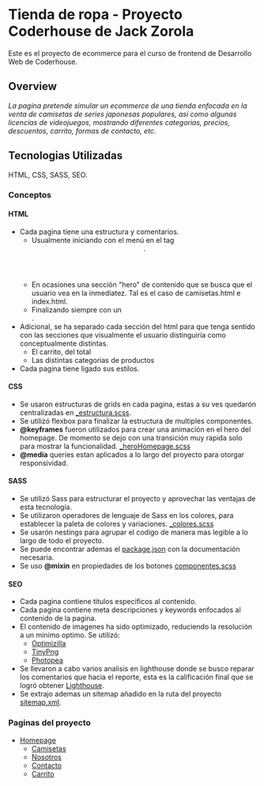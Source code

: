 # Tienda de ropa - Proyecto Coderhouse de Jack Zorola

Este es el proyecto de ecommerce para el curso de frontend de Desarrollo Web de Coderhouse. 

## Overview
*La pagina pretende simular un ecommerce de una tienda enfocada en la venta de camisetas de series japonesas populares, así como algunas licencias de videojuegos, mostrando diferentes categorias, precios, descuentos, carrito, formas de contacto, etc.* 

## Tecnologias Utilizadas
HTML, CSS, SASS, SEO.

### Conceptos 
#### HTML
- Cada pagina tiene una estructura y comentarios. 
    - Usualmente iniciando con el menú en el tag <header>. 
    - En ocasiones una sección "hero" de contenido que se busca que el usuario vea en la inmediatez. Tal es el caso de camisetas.html e index.html.
    - Finalizando siempre con un <footer>.
- Adicional, se ha separado cada sección del html para que tenga sentido con las secciones que visualmente el usuario distinguiría como conceptualmente distintas. 
    - El carrito, del total
    - Las distintas categorias de productos
- Cada pagina tiene ligado sus estilos. 

#### CSS
- Se usaron estructuras de grids en cada pagina, estas a su ves quedarón centralizadas en [_estructura.scss](https://github.com/jackzorola10/tiendaropa-zorola-sass/blob/main/scss/_estructura.scss).
- Se utilizó flexbox para finalizar la estructura de multiples componentes. 
- **@keyframes** fueron utilizados para crear una animación en el hero del homepage. De momento se dejo con una transición muy rapida solo para mostrar la funcionalidad. [_heroHomepage.scss](https://github.com/jackzorola10/tiendaropa-zorola-sass/blob/main/scss/_heroHomepage.scss)
- **@media** queries estan aplicados a lo largo del proyecto para otorgar responsividad. 


#### SASS
- Se utilizó Sass para estructurar el proyecto y aprovechar las ventajas de esta tecnología. 
- Se utilizaron operadores de lenguaje de Sass en los colores, para establecer la paleta de colores y variaciones. [_colores.scss](https://github.com/jackzorola10/tiendaropa-zorola-sass/blob/main/scss/_colores.scss)
- Se usarón nestings para agrupar el codigo de manera mas legible a lo largo de todo el proyecto. 
- Se puede encontrar ademas el [package.json](https://github.com/jackzorola10/tiendaropa-zorola-sass/blob/main/package.json) con la documentación necesaria.
- Se uso **@mixin** en propiedades de los botones [componentes.scss](https://github.com/jackzorola10/tiendaropa-zorola-sass/blob/main/scss/_componentes.scss)


#### SEO
- Cada pagina contiene titulos especificos al contenido.
- Cada pagina contiene meta descripciones y keywords enfocados al contenido de la pagina.
- El contenido de imagenes ha sido optimizado, reduciendo la resolución a un minimo optimo. Se utilizó: 
    - [Optimizilla](https://imagecompressor.com) 
    - [TinyPng](https://tinypng.com)
    - [Photopea](https://www.photopea.com)
- Se llevaron a cabo varios analisis en lighthouse donde se busco reparar los comentarios que hacia el reporte, esta es la calificación final que se logró obtener [Lighthouse]().
- Se extrajo ademas un sitemap añadido en la ruta del proyecto [sitemap.xml](https://github.com/jackzorola10/tiendaropa-zorola-sass/blob/main/sitemap.xml).


### Paginas del proyecto
- [Homepage](https://jackzorola10.github.io/tiendaropa-zorola-sass/)
    - [Camisetas](https://jackzorola10.github.io/tiendaropa-zorola-sass/secciones/camisetas.html)
    - [Nosotros](https://jackzorola10.github.io/tiendaropa-zorola-sass/secciones/nosotros.html)
    - [Contacto](https://jackzorola10.github.io/tiendaropa-zorola-sass/secciones/contacto.html)
    - [Carrito](https://jackzorola10.github.io/tiendaropa-zorola-sass/secciones/contacto.html)


